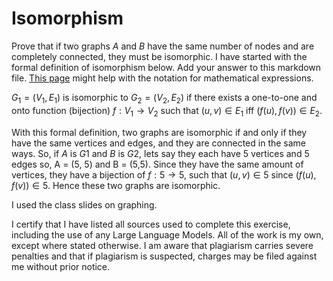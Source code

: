 # Isomorphism

Prove that if two graphs $A$ and $B$ have the same number of nodes and are
completely connected, they must be isomorphic. I have started with the formal
definition of isomorphism below. Add your answer to this markdown file. [This
page](https://docs.github.com/en/get-started/writing-on-github/working-with-advanced-formatting/writing-mathematical-expressions)
might help with the notation for mathematical expressions.

$G_1=(V_1 , E_1)$ is isomorphic to $G_2 = (V_2, E_2)$ if there exists a
one-to-one and onto function (bijection) $f: V_1 \rightarrow V_2$ such that $(u,v)
\in E_1$ iff $(f(u),f(v)) \in E_2$.

With this formal definition, two graphs are isomorphic if and only if they have the same vertices and edges, and they are connected in the same ways. So, if $A$ is $G1$ and $B$ is $G2$, lets say they each have 5 vertices and 5 edges so, A = (5, 5) and B = (5,5). Since they have the same amount of vertices, they have a bijection of $f: 5 \rightarrow 5$, such that $(u,v) \in 5$ since $(f(u),f(v)) \in 5$. Hence these two graphs are isomorphic.

I used the class slides on graphing.

I certify that I have listed all sources used to complete this exercise, including the use of any Large Language Models. All of the work is my own, except where stated otherwise. I am aware that plagiarism carries severe penalties and that if plagiarism is suspected, charges may be filed against me without prior notice.
